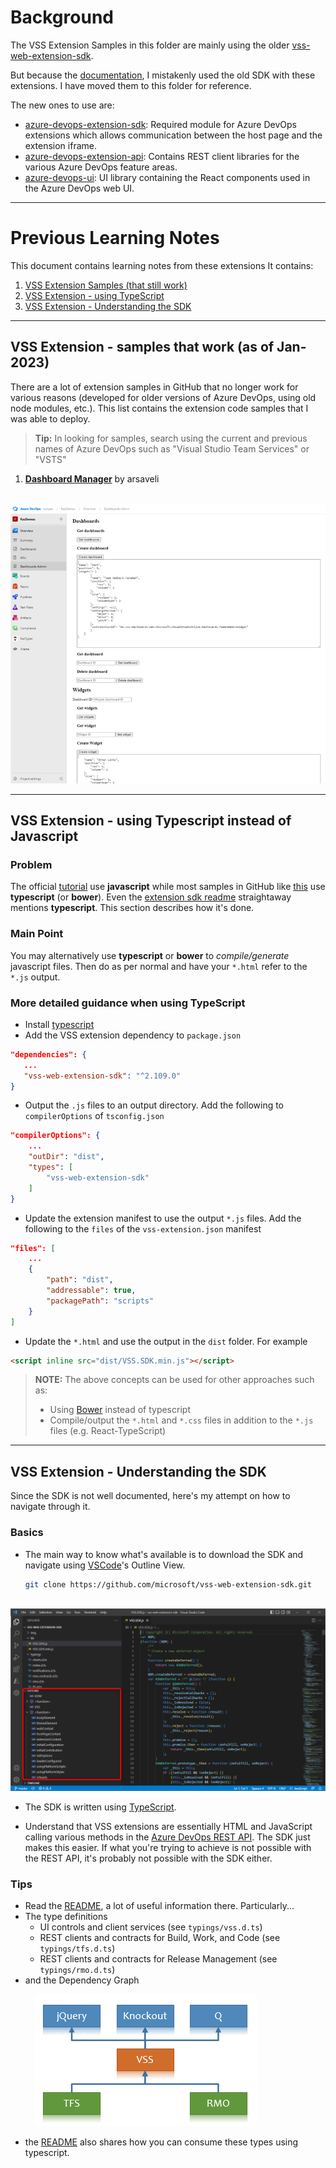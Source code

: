 # Background
The VSS Extension Samples in this folder are mainly using the older [vss-web-extension-sdk](https://github.com/microsoft/vss-web-extension-sdk).

But because the [documentation](https://learn.microsoft.com/en-us/azure/devops/extend/overview?toc=%2Fazure%2Fdevops%2Fmarketplace-extensibility%2Ftoc.json&view=azure-devops), I mistakenly used the old SDK with these extensions. I have moved them to this folder for reference.

The new ones to use are:
- [azure-devops-extension-sdk](https://github.com/Microsoft/azure-devops-extension-sdk): Required module for Azure DevOps extensions which allows communication between the host page and the extension iframe.
- [azure-devops-extension-api](https://github.com/Microsoft/azure-devops-extension-api): Contains REST client libraries for the various Azure DevOps feature areas.
- [azure-devops-ui](https://developer.microsoft.com/azure-devops): UI library containing the React components used in the Azure DevOps web UI.

---
# Previous Learning Notes
This document contains learning notes from these extensions It contains:
1. [VSS Extension Samples (that still work)](#vss-extension---samples-that-work-as-of-jan-2023)
2. [VSS Extension - using TypeScript](#vss-extension---using-typescript-instead-of-javascript)
3. [VSS Extension - Understanding the SDK](#vss-extension---understanding-the-sdk)

---
## VSS Extension - samples that work (as of Jan-2023)
There are a lot of extension samples in GitHub that no longer work for various reasons (developed for older versions of Azure DevOps, using old node modules, etc.). This list contains the extension code samples that I was able to deploy.

> **Tip:** In looking for samples, search using the current and previous names of Azure DevOps such as "Visual Studio Team Services" or "VSTS"

1. [**Dashboard Manager**](https://github.com/microsoft/vsts-extension-samples/tree/master/dashboard-manager) by arsaveli

&nbsp;&nbsp;&nbsp;&nbsp;&nbsp;&nbsp;&nbsp;&nbsp;&nbsp;&nbsp;![Dashboard Manager](./_assets/sample-dashboardmanager.png)

---
## VSS Extension - using Typescript instead of Javascript
### Problem
The official [tutorial](https://learn.microsoft.com/en-us/azure/devops/extend/overview?toc=%2Fazure%2Fdevops%2Fmarketplace-extensibility%2Ftoc.json&view=azure-devops) use **javascript** while most samples in GitHub like [this](https://github.com/microsoft/vsts-extension-samples) use **typescript** (or **bower**). Even the [extension sdk readme](https://github.com/Microsoft/azure-devops-extension-sdk) straightaway mentions **typescript**. This section describes how it's done.

### Main Point
You may alternatively use **typescript** or **bower** to _compile/generate_ javascript files. Then do as per normal and have your `*.html` refer to the `*.js` output.

### More detailed guidance when using TypeScript
- Install [typescript](https://www.typescripttutorial.net/typescript-tutorial/setup-typescript/)
- Add the VSS extension dependency to `package.json`
```json
"dependencies": {
   ...
   "vss-web-extension-sdk": "^2.109.0"
}
```
- Output the `.js` files to an output directory. Add the following to `compilerOptions` of `tsconfig.json`
```json
"compilerOptions": {
    ...
    "outDir": "dist",
    "types": [
        "vss-web-extension-sdk"
    ]
}
```
- Update the extension manifest to use the output `*.js` files. Add the following to the `files` of the `vss-extension.json` manifest
```json
"files": [
    ...
    {
        "path": "dist",
        "addressable": true,
        "packagePath": "scripts"
    }
]
```
- Update the `*.html` and use the output in the `dist` folder. For example
```html
<script inline src="dist/VSS.SDK.min.js"></script>
```

> **NOTE:** The above concepts can be used for other approaches such as:
> - Using [Bower](https://bower.io/) instead of typescript
> - Compile/output the `*.html` and `*.css` files in addition to the `*.js` files (e.g. React-TypeScript)

---
## VSS Extension - Understanding the SDK
Since the SDK is not well documented, here's my attempt on how to navigate through it.

### Basics
- The main way to know what's available is to download the SDK and navigate using [VSCode](https://code.visualstudio.com)'s Outline View.
    ```bash
    git clone https://github.com/microsoft/vss-web-extension-sdk.git
    ```

&nbsp;&nbsp;&nbsp;&nbsp;&nbsp;&nbsp;&nbsp;&nbsp;&nbsp;&nbsp;![vss-web-extension-sdk-vscode-outline](./_assets/vss-web-extension-sdk-vscode-outline.png)

- The SDK is written using [TypeScript](https://www.typescriptlang.org/).

- Understand that VSS extensions are essentially HTML and JavaScript calling various methods in the [Azure DevOps REST API](https://learn.microsoft.com/en-us/rest/api/azure/devops/?view=azure-devops-rest-7.1). The SDK just makes this easier. If what you're trying to achieve is not possible with the REST API, it's probably not possible with the SDK either.

### Tips
- Read the [README](https://github.com/Microsoft/vss-web-extension-sdk#readme), a lot of useful information there. Particularly...
- The type definitions
    - UI controls and client services (see `typings/vss.d.ts`)
    - REST clients and contracts for Build, Work, and Code (see `typings/tfs.d.ts`)
    - REST clients and contracts for Release Management (see `typings/rmo.d.ts`)
- and the Dependency Graph

&nbsp;&nbsp;&nbsp;&nbsp;&nbsp;&nbsp;&nbsp;&nbsp;&nbsp;&nbsp;![vss-web-extension-sdk-dependencies](./_assets/vss-web-extension-sdk-dependencies.png)
- the [README](https://github.com/Microsoft/vss-web-extension-sdk#readme) also shares how you can consume these types using typescript.